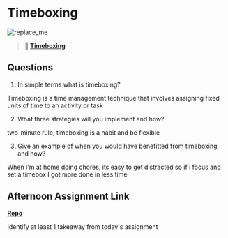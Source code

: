 # Timeboxing

![replace_me](https://codeworks.blob.core.windows.net/public/assets/img/illustrations/placeholder.svg)
> **📖 [Timeboxing](https://codeworksacademy.com/fs-student-guide/resources/wk5/03-Timeboxing)**

## Questions

1. In simple terms what is timeboxing?

Timeboxing is a time management technique that involves assigning fixed units of time to an activity or task

2. What three strategies will you implement and how?

two-minute rule, timeboxing is a habit and be flexible

3. Give an example of when you would have benefitted from timeboxing and how? 

When i'm at home doing chores, its easy to get distracted so if i focus and set a timebox I got more done in less time

## Afternoon Assignment Link

**[Repo](https://github.com/zaneljensen/<ASSIGNMENT_REPO>)**

Identify at least 1 takeaway from today's assignment

